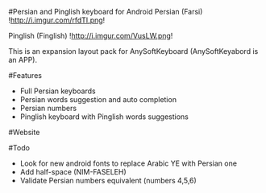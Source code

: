 #Persian and Pinglish keyboard for Android
Persian (Farsi)
!http://i.imgur.com/rfdTI.png!

Pinglish (Finglish)
!http://i.imgur.com/VusLW.png!

This is an expansion layout pack for AnySoftKeyboard (AnySoftKeyabord is an APP).

#Features
* Full Persian keyboards
* Persian words suggestion and auto completion
* Persian numbers
* Pinglish keyboard with Pinglish words suggestions

#Website
[](http://j.mp/farsiandroid)

#Todo
* Look for new android fonts to replace Arabic YE with Persian one
* Add half-space (NIM-FASELEH)
* Validate Persian numbers equivalent (numbers 4,5,6)